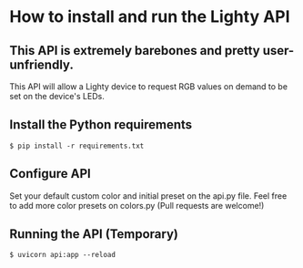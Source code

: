 # How to install and run the Lighty API

## This API is extremely barebones and pretty user-unfriendly. 

This API will allow a Lighty device to request RGB values on demand to be set on the device's LEDs.

## Install the Python requirements

`$ pip install -r requirements.txt`

## Configure API

Set your default custom color and initial preset on the api.py file.
Feel free to add more color presets on colors.py (Pull requests are welcome!) 

## Running the API (Temporary)

`$ uvicorn api:app --reload`
